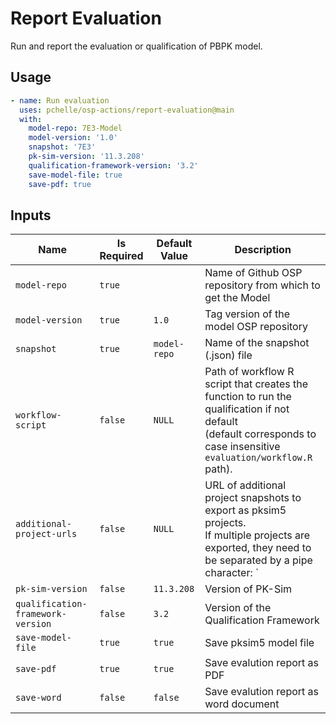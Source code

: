 # Report Evaluation

Run and report the evaluation or qualification of PBPK model.

## Usage

```yml
- name: Run evaluation
  uses: pchelle/osp-actions/report-evaluation@main
  with:
    model-repo: 7E3-Model
    model-version: '1.0'
    snapshot: '7E3'
    pk-sim-version: '11.3.208'
    qualification-framework-version: '3.2'
    save-model-file: true
    save-pdf: true
```

## Inputs

| Name | Is Required | Default Value | Description |
|------|-------------|---------------|-------------|
| `model-repo` | `true` | | Name of Github OSP repository from which to get the Model |
| `model-version` | `true` | `1.0` | Tag version of the model OSP repository |
| `snapshot` | `true` | `model-repo` | Name of the snapshot (.json) file |
| `workflow-script` | `false` | `NULL` | Path of workflow R script that creates the function to run the qualification if not default<br>(default corresponds to case insensitive `evaluation/workflow.R` path). |
| `additional-project-urls` | `false` | `NULL` | URL of additional project snapshots to export as pksim5 projects.<br>If multiple projects are exported, they need to be separated by a pipe character: `|` |
| `pk-sim-version` | `false` | `11.3.208` | Version of PK-Sim |
| `qualification-framework-version` | `false` | `3.2` | Version of the Qualification Framework |
| `save-model-file` | `true` | `true` | Save pksim5 model file |
| `save-pdf` | `true` | `true` | Save evalution report as PDF |
| `save-word` | `false` | `false` | Save evalution report as word document |


